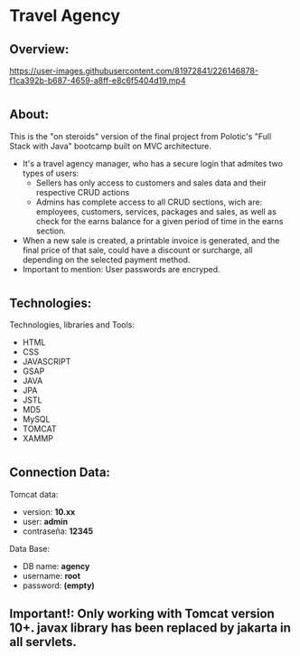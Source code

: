 # Travel Agency

## Overview:

https://user-images.githubusercontent.com/81972841/226146878-f1ca392b-b687-4659-a8ff-e8c6f5404d19.mp4

#

## About:
  <p>
    This is the "on steroids" version of the final project from Polotic's "Full Stack with Java" bootcamp built on MVC architecture.
  </p>
  
- It's a travel agency manager, who has a secure login that admites two types of users:
    - Sellers has only access to customers and sales data and their respective CRUD actions
    - Admins has complete access to all CRUD sections, wich are: employees, customers, services, packages and sales, 
      as well as check for the earns balance for a given period of time in the earns section.
- When a new sale is created, a printable invoice is generated, and the final price of that sale, could have a discount or surcharge, all depending on the selected 
    payment method. 
- Important to mention: User passwords are encryped.

#

## Technologies:
<p>
  Technologies, libraries and Tools:
</p>

-  HTML
-  CSS
-  JAVASCRIPT
-  GSAP
-  JAVA
-  JPA
-  JSTL
-  MD5
-  MySQL
-  TOMCAT
-  XAMMP

#

## Connection Data: 
Tomcat data:
- version: **10.xx**
- user: **admin**
- contraseña: **12345**

Data Base:
- DB name: **agency**
- username: **root**
- password: **(empty)**

## Important!: Only working with Tomcat version 10+. javax library has been replaced by jakarta in all servlets.
